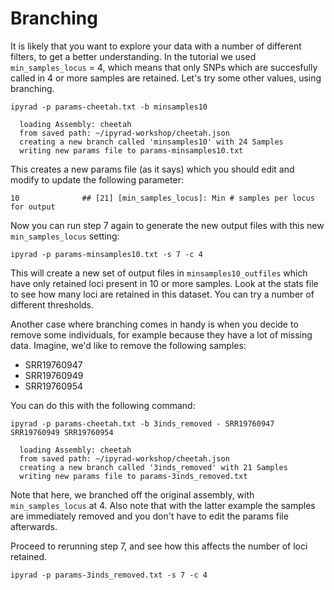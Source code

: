 # Branching

It is likely that you want to explore your data with a number of different filters, to get a better understanding. In the tutorial we used `min_samples_locus` = 4, which means that only SNPs which are succesfully called in 4 or more samples are retained. Let's try some other values, using branching.

```
ipyrad -p params-cheetah.txt -b minsamples10
```
```
  loading Assembly: cheetah
  from saved path: ~/ipyrad-workshop/cheetah.json
  creating a new branch called 'minsamples10' with 24 Samples
  writing new params file to params-minsamples10.txt
```

This creates a new params file (as it says) which you should edit and modify to update the following parameter:

```
10              ## [21] [min_samples_locus]: Min # samples per locus for output
```

Now you can run step 7 again to generate the new output files with this new
`min_samples_locus` setting:

```
ipyrad -p params-minsamples10.txt -s 7 -c 4
```

This will create a new set of output files in `minsamples10_outfiles` which have only retained loci present in 10 or more samples. Look at the stats file
to see how many loci are retained in this dataset. You can try a number of different thresholds.

Another case where branching comes in handy is when you decide to remove some individuals, for example because they have a lot of missing data. Imagine, we'd like to remove the following samples:
- SRR19760947
- SRR19760949
- SRR19760954

You can do this with the following command:
```
ipyrad -p params-cheetah.txt -b 3inds_removed - SRR19760947 SRR19760949 SRR19760954
```
```
  loading Assembly: cheetah
  from saved path: ~/ipyrad-workshop/cheetah.json
  creating a new branch called '3inds_removed' with 21 Samples
  writing new params file to params-3inds_removed.txt
```

Note that here, we branched off the original assembly, with `min_samples_locus` at 4. Also note that with the latter example the samples are immediately removed and you don't have to edit the params file afterwards.

Proceed to rerunning step 7, and see how this affects the number of loci retained.
```
ipyrad -p params-3inds_removed.txt -s 7 -c 4
```
